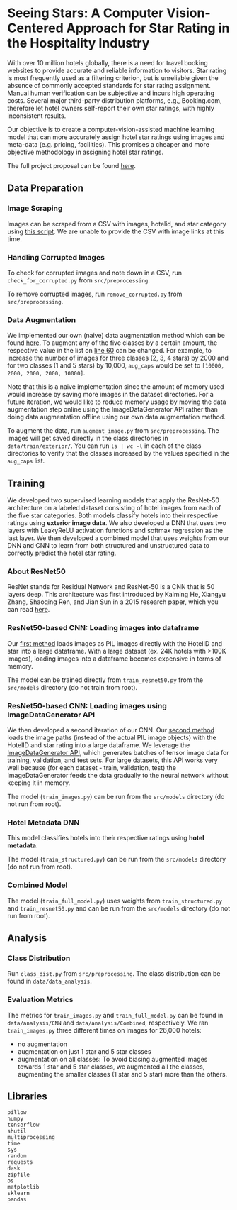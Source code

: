 # Seeing Stars: A Computer Vision-Centered Approach for Star Rating in the Hospitality Industry
With over 10 million hotels globally, there is a need for travel booking websites to provide accurate
and reliable information to visitors. Star rating is most frequently used as a filtering criterion, but is
unreliable given the absence of commonly accepted standards for star rating assignment. Manual
human verification can be subjective and incurs high operating costs. Several major third-party
distribution platforms, e.g., Booking.com, therefore let hotel owners self-report their own star ratings,
with highly inconsistent results.

Our objective is to create a computer-vision-assisted machine learning model that can more accurately
assign hotel star ratings using images and meta-data (e.g. pricing, facilities). This promises a cheaper
and more objective methodology in assigning hotel star ratings.

The full project proposal can be found [here](https://github.com/ishakbhatt/hotel-rank-learning/blob/main/project_proposal/CS_230_Project_Proposal__Ye__Zhuo__Bhatt_.pdf).

## Data Preparation

### Image Scraping
Images can be scraped from a CSV with images, hotelid, and star category using [this script](https://github.com/ishakbhatt/hotel-rank-learning/blob/main/src/preprocessing/image_scraper.py). We are unable to provide the CSV with image links at this time.  

### Handling Corrupted Images
To check for corrupted images and note down in a CSV, run `check_for_corrupted.py` from `src/preprocessing`.  

To remove corrupted images, run `remove_corrupted.py` from `src/preprocessing`.

### Data Augmentation  
We implemented our own (naive) data augmentation method which can be found [here](https://github.com/ishakbhatt/hotel-rank-learning/blob/main/src/preprocessing/augment_image.py). To augment any of the five classes by a certain amount, the respective value in the list on [line 60](https://github.com/ishakbhatt/hotel-rank-learning/blob/main/src/preprocessing/augment_image.py#L60) can be changed. For example, to increase the number of images for three classes (2, 3, 4 stars) by 2000 and for two classes (1 and 5 stars) by 10,000, `aug_caps` would be set to `[10000, 2000, 2000, 2000, 10000]`.  

Note that this is a naive implementation since the amount of memory used would increase by saving more images in the dataset directories. For a future iteration, we would like to reduce memory usage by moving the data augmentation step online using the ImageDataGenerator API rather than doing data augmentation offline using our own data augmentation method.

To augment the data, run `augment_image.py` from `src/preprocessing`. The images will get saved directly in the class directories in `data/train/exterior/`. You can run `ls | wc -l` in each of the class directories to verify that the classes increased by the values specified in the `aug_caps` list.  

## Training
We developed two supervised learning models that apply the ResNet-50 architecture on a labeled dataset consisting of hotel images from each of the five star categories. Both models classify hotels into their respective ratings using **exterior image data**. We also developed a DNN that uses two layers with LeakyReLU activation functions and softmax regression as the last layer. We then developed a combined model that uses weights from our DNN and CNN to learn from both structured and unstructured data to correctly predict the hotel star rating.   

### About ResNet50
ResNet stands for Residual Network and ResNet-50 is a CNN that is 50 layers deep. This architecture was first introduced by Kaiming He, Xiangyu Zhang, Shaoqing Ren, and Jian Sun in a 2015 research paper, which you can read [here](https://arxiv.org/abs/1512.03385).

### ResNet50-based CNN: Loading images into dataframe  

Our [first method](https://github.com/ishakbhatt/hotel-rank-learning/blob/main/src/models/train_resnet50.py) loads images as PIL images directly with the HotelID and star into a large dataframe. With a large dataset (ex. 24K hotels with >100K images), loading images into a dataframe becomes expensive in terms of memory.  

The model can be trained directly from `train_resnet50.py` from the `src/models` directory (do not train from root). 

### ResNet50-based CNN: Loading images using ImageDataGenerator API

We then developed a second iteration of our CNN. Our [second method](https://github.com/ishakbhatt/hotel-rank-learning/blob/main/src/models/train_images.py) loads the image paths (instead of the actual PIL image objects) with the HotelID and star rating into a large dataframe. We leverage the [ImageDataGenerator API](https://www.tensorflow.org/api_docs/python/tf/keras/preprocessing/image/ImageDataGenerator), which generates batches of tensor image data for training, validation, and test sets. For large datasets, this API works very well because (for each dataset - train, validation, test) the ImageDataGenerator feeds the data gradually to the neural network without keeping it in memory. 

The model (`train_images.py`) can be run from the `src/models` directory (do not run from root).

### Hotel Metadata DNN  
This model classifies hotels into their respective ratings using **hotel metadata**.    

The model (`train_structured.py`) can be run from the `src/models` directory (do not run from root).

### Combined Model

The model (`train_full_model.py`) uses weights from `train_structured.py` and `train_resnet50.py` and can be run from the `src/models` directory (do not run from root).  

## Analysis  

### Class Distribution  
Run `class_dist.py` from `src/preprocessing`. The class distribution can be found in `data/data_analysis`.

### Evaluation Metrics  
The metrics for `train_images.py` and `train_full_model.py` can be found in `data/analysis/CNN` and `data/analysis/Combined`, respectively. We ran `train_images.py` three different times on images for 26,000 hotels:   
* no augmentation
* augmentation on just 1 star and 5 star classes
* augmentation on all classes: To avoid biasing augmented images towards 1 star and 5 star classes, we augmented all the classes, augmenting the smaller classes (1 star and 5 star) more than the others.  

## Libraries
`pillow`    
`numpy`    
`tensorflow`    
`shutil`  
`multiprocessing`  
`time`  
`sys`      
`random`  
`requests`  
`dask`  
`zipfile`  
`os`  
`matplotlib`  
`sklearn`  
`pandas`

